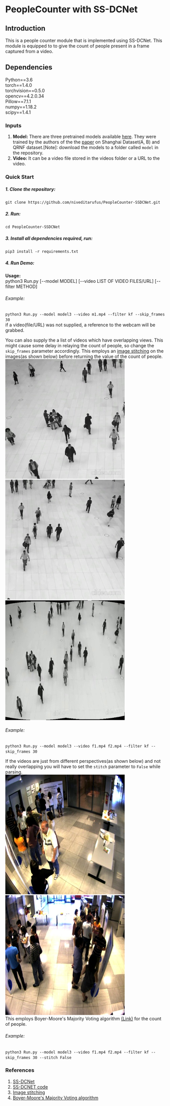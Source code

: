 # PeopleCounter with SS-DCNet

## Introduction
This is a people counter module  that is implemented using SS-DCNet. This module is equipped to to give the count of people present in a frame captured from a video.

## Dependencies
Python==3.6  
torch==1.4.0  
torchvision==0.5.0  
opencv==4.2.0.34  
Pillow==7.1.1  
numpy==1.18.2  
scipy==1.4.1  

### Inputs
1. **Model:** There are three pretrained models available [here](https://drive.google.com/drive/folders/1i7oVrxz8w4m7t0zQI7-qtv2__M0OSVp3?usp=sharing). They were trained by the authors of the the [paper](https://arxiv.org/abs/2001.01886) on Shanghai Dataset(A, B) and QRNF dataset.[Note]: download the models to a folder called `model` in the repository.
2. **Video:** It can be a video file stored in the videos folder or a URL to the video.

### Quick Start

##### 1. Clone the repository:  
`git clone https://github.com/niveditarufus/PeopleCounter-SSDCNet.git`  
##### 2. Run:  
`cd PeopleCounter-SSDCNet`
##### 3. Install all dependencies required, run:  
`pip3 install -r requirements.txt`  
##### 4. Run Demo:      
**Usage:**   
python3 Run.py [--model MODEL] [--video LIST OF VIDEO FILES/URL] [--filter METHOD]      
###### Example:  
`python3 Run.py --model model3 --video m1.mp4 --filter kf --skip_frames 30`  
if a video(file/URL) was not supplied, a reference to the webcam will be grabbed.  

You can also supply the a list of videos which have overlapping views. This might cause some delay in relaying the count of people, so change the `skip_frames` parameter accordingly. This employs an [image stitching](http://matthewalunbrown.com/papers/ijcv2007.pdf) on the images(as shown below) before returning the value of the count of people. 
![](images/image1.jpg)
![](images/image2.jpg)  
![](images/stitched.jpg)  


###### Example:  
`python3 Run.py --model model3 --video f1.mp4 f2.mp4 --filter kf --skip_frames 30`  

If the videos are just from different perspectives(as shown below) and not really overlapping you will have to set the `stitch` parameter to `False` while parsing.  
![](images/cam1.jpg)  
![](images/cam2.jpg)  
This employs Boyer-Moore's Majority Voting algorithm [(Link)](https://www.cs.utexas.edu/~moore/best-ideas/mjrty/) for the count of people.  
###### Example:  
`python3 Run.py --model model3 --video f1.mp4 f2.mp4 --filter kf --skip_frames 30 --stitch False`  

### References
1. [SS-DCNet](https://arxiv.org/abs/2001.01886)  
2. [SS-DCNET code](https://github.com/xhp-hust-2018-2011/SS-DCNet) 
3. [Image stitching](http://matthewalunbrown.com/papers/ijcv2007.pdf)
4. [Boyer-Moore's Majority Voting algorithm](https://www.cs.utexas.edu/~moore/best-ideas/mjrty/)
